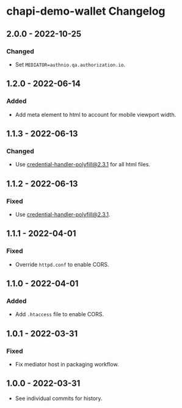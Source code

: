 # chapi-demo-wallet Changelog

## 2.0.0 - 2022-10-25

### Changed
- Set `MEDIATOR=authnio.qa.authorization.io`.

## 1.2.0 - 2022-06-14

### Added
- Add meta element to html to account for mobile viewport width.

## 1.1.3 - 2022-06-13

### Changed
- Use credential-handler-polyfill@2.3.1 for all html files.

## 1.1.2 - 2022-06-13

### Fixed
- Use credential-handler-polyfill@2.3.1.

## 1.1.1 - 2022-04-01

### Fixed
- Override `httpd.conf` to enable CORS.

## 1.1.0 - 2022-04-01

### Added
- Add `.htaccess` file to enable CORS.

## 1.0.1 - 2022-03-31

### Fixed
- Fix mediator host in packaging workflow.

## 1.0.0 - 2022-03-31

- See individual commits for history.
